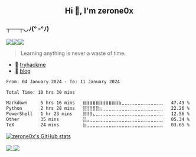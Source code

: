 <h2 align="center">Hi 👋, I'm zerone0x</h1>

### ┬──┬◡ﾉ(° -°ﾉ)

![](https://komarev.com/ghpvc/?username=zerone0x&style=flat)![](https://img.shields.io/badge/language-Javascript-informational)![](https://img.shields.io/badge/language-Python-informational)


> Learning anything is never a waste of time.

- 👾 [tryhackme](https://tryhackme.com/p/soberzml)
- 📌 [blog](https://hexcell.xyz/)

<!--START_SECTION:waka-->

```txt
From: 04 January 2024 - To: 11 January 2024

Total Time: 10 hrs 30 mins

Markdown     5 hrs 16 mins   ⣿⣿⣿⣿⣿⣿⣿⣿⣿⣿⣿⣷⣀⣀⣀⣀⣀⣀⣀⣀⣀⣀⣀⣀⣀   47.49 %
Python       2 hrs 28 mins   ⣿⣿⣿⣿⣿⣦⣀⣀⣀⣀⣀⣀⣀⣀⣀⣀⣀⣀⣀⣀⣀⣀⣀⣀⣀   22.26 %
PowerShell   1 hr 23 mins    ⣿⣿⣿⣄⣀⣀⣀⣀⣀⣀⣀⣀⣀⣀⣀⣀⣀⣀⣀⣀⣀⣀⣀⣀⣀   12.56 %
Other        35 mins         ⣿⣤⣀⣀⣀⣀⣀⣀⣀⣀⣀⣀⣀⣀⣀⣀⣀⣀⣀⣀⣀⣀⣀⣀⣀   05.34 %
TeX          24 mins         ⣷⣀⣀⣀⣀⣀⣀⣀⣀⣀⣀⣀⣀⣀⣀⣀⣀⣀⣀⣀⣀⣀⣀⣀⣀   03.65 %
```

<!--END_SECTION:waka-->

[![zerone0x's GitHub stats](https://github-readme-stats.vercel.app/api?username=zerone0x&show_icons=true&theme=gruvbox_light)](https://github.com/anuraghazra/github-readme-stats)

<!-- 
![Leetcode Stats](https://leetcode.card.workers.dev/?username=soberzml2333&theme=wtf&extension=activity)
 
![codewars](https://github-readme-codewars-stats.herokuapp.com/api/?username=zerone0x&card&customcolor=bg:2a295b_fg:b500ed_text:fc4646_logo:2a295b_stroke:f75402) -->


<a href="https://leetcode.com/">
  <img align="center" src="https://leetcode.card.workers.dev/?username=soberzml2333&theme=wtf&extension=activity" />
</a>
<a href="https://www.codewars.com/users/zerone0x">
  <img align="center" src="https://github-readme-codewars-stats.herokuapp.com/api/?username=zerone0x&card&customcolor=bg:2a295b_fg:b500ed_text:fc4646_logo:2a295b_stroke:f75402" />
</a>





